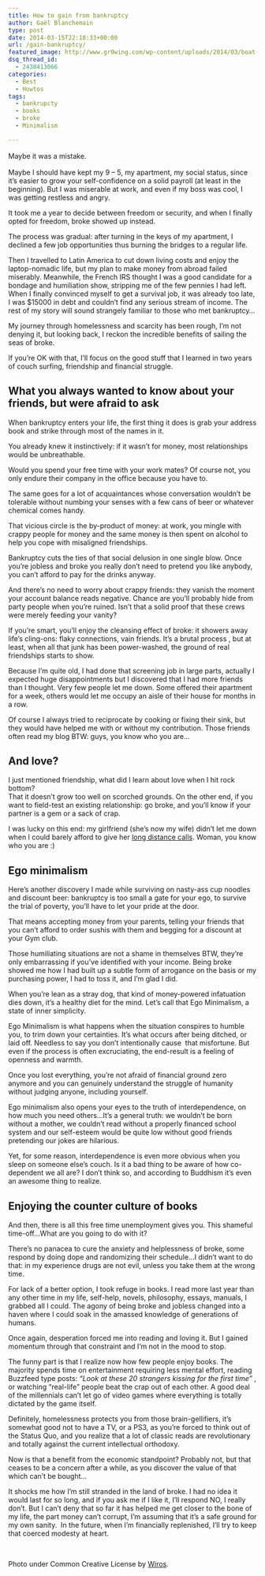 ```yaml
---
title: How to gain from bankruptcy
author: Gaël Blanchemain
type: post
date: 2014-03-15T22:18:33+00:00
url: /gain-bankruptcy/
featured_image: http://www.gr0wing.com/wp-content/uploads/2014/03/boat-desert.jpg
dsq_thread_id:
  - 2438413066
categories:
  - Best
  - Howtos
tags:
  - bankrupcty
  - books
  - broke
  - Minimalism

---
```

<span style="line-height: 1.5em;">Maybe it was a mistake.</span>

Maybe I should have kept my 9 &#8211; 5, my apartment, my social status, since it&#8217;s easier to grow your self-confidence on a solid payroll (at least in the beginning). But I was miserable at work, and even if my boss was cool, I was getting restless and angry.

It took me a year to decide between freedom or security, and when I finally opted for freedom, broke showed up instead.

The process was gradual: after turning in the keys of my apartment, I declined a few job opportunities thus burning the bridges to a regular life.

Then I travelled to Latin America to cut down living costs and enjoy the laptop-nomadic life, but my plan to make money from abroad failed miserably. Meanwhile, the French IRS thought I was a good candidate for a bondage and humiliation show, stripping me of the few pennies I had left. When I finally convinced myself to get a survival job, it was already too late, I was $15000 in debt and couldn&#8217;t find any serious stream of income. The rest of my story will sound strangely familiar to those who met bankruptcy…

My journey through homelessness and scarcity has been rough, I&#8217;m not denying it, but looking back, I reckon the incredible benefits of sailing the seas of broke.

If you&#8217;re OK with that, I&#8217;ll focus on the good stuff that I learned in two years of couch surfing, friendship and financial struggle.

## What you always wanted to know about your friends, but were afraid to ask

When bankruptcy enters your life, the first thing it does is grab your address book and strike through most of the names in it.

You already knew it instinctively: if it wasn&#8217;t for money, most relationships would be unbreathable.

Would you spend your free time with your work mates? Of course not, you only endure their company in the office because you have to.

The same goes for a lot of acquaintances whose conversation wouldn&#8217;t be tolerable without numbing your senses with a few cans of beer or whatever chemical comes handy.

That vicious circle is the by-product of money: at work, you mingle with crappy people for money and the same money is then spent on alcohol to help you cope with misaligned friendships.

Bankruptcy cuts the ties of that social delusion in one single blow. Once you&#8217;re jobless and broke you really don&#8217;t need to pretend you like anybody, you can&#8217;t afford to pay for the drinks anyway.

And there&#8217;s no need to worry about crappy friends: they vanish the moment your account balance reads negative. Chance are you&#8217;ll probably hide from party people when you&#8217;re ruined. Isn&#8217;t that a solid proof that these crews were merely feeding your vanity?

If you&#8217;re smart, you&#8217;ll enjoy the cleansing effect of broke: it showers away life’s cling-ons: flaky connections, vain friends. It&#8217;s a brutal process , but at least, when all that junk has been power-washed, the ground of real friendships starts to show.

Because I&#8217;m quite old, I had done that screening job in large parts, actually I expected huge disappointments but I discovered that I had more friends than I thought. Very few people let me down. Some offered their apartment for a week, others would let me occupy an aisle of their house for months in a row.

Of course I always tried to reciprocate by cooking or fixing their sink, but they would have helped me with or without my contribution. Those friends often read my blog BTW: guys, you know who you are&#8230;

## And love?

I just mentioned friendship, what did I learn about love when I hit rock bottom?  
That it doesn&#8217;t grow too well on scorched grounds. On the other end, if you want to field-test an existing relationship: go broke, and you&#8217;ll know if your partner is a gem or a sack of crap.

I was lucky on this end: my girlfriend (she&#8217;s now my wife) didn&#8217;t let me down when I could barely afford to give her <a title="How to build a successful long distance relationship" href="http://www.gr0wing.com/build-successful-long-distance-relationship/" target="_blank">long distance calls</a>. Woman, you know who you are :)

## Ego minimalism

Here&#8217;s another discovery I made while surviving on nasty-ass cup noodles and discount beer: bankruptcy is too small a gate for your ego, to survive the trial of poverty, you&#8217;ll have to let your pride at the door.

That means accepting money from your parents, telling your friends that you can&#8217;t afford to order sushis with them and begging for a discount at your Gym club.

Those humiliating situations are not a shame in themselves BTW, they&#8217;re only embarrassing if you&#8217;ve identified with your income. Being broke showed me how I had built up a subtle form of arrogance on the basis or my purchasing power, I had to toss it, and I&#8217;m glad I did.

When you&#8217;re lean as a stray dog, that kind of money-powered infatuation dies down, it&#8217;s a healthy diet for the mind. Let&#8217;s call that Ego Minimalism, a state of inner simplicity.

Ego Minimalism is what happens when the situation conspires to humble you, to trim down your certainties. It&#8217;s what occurs after being ditched, or laid off. Needless to say you don&#8217;t intentionally cause  that misfortune. But even if the process is often excruciating, the end-result is a feeling of openness and warmth.

Once you lost everything, you&#8217;re not afraid of financial ground zero anymore and you can genuinely understand the struggle of humanity without judging anyone, including yourself.

Ego minimalism also opens your eyes to the truth of interdependence, on how much you need others&#8230;It&#8217;s a general truth: we wouldn&#8217;t be born without a mother, we couldn&#8217;t read without a properly financed school system and our self-esteem would be quite low without good friends pretending our jokes are hilarious.

Yet, for some reason, interdependence is even more obvious when you sleep on someone else&#8217;s couch. Is it a bad thing to be aware of how co-dependent we all are? I don&#8217;t think so, and according to Buddhism it&#8217;s even an awesome thing to realize.

## Enjoying the counter culture of books

And then, there is all this free time unemployment gives you. This shameful time-off…What are you going to do with it?

There&#8217;s no panacea to cure the anxiety and helplessness of broke, some respond by doing dope and randomizing their schedule&#8230;I didn&#8217;t want to do that: in my experience drugs are not evil, unless you take them at the wrong time.

For lack of a better option, I took refuge in books. I read more last year than any other time in my life, self-help, novels, philosophy, essays, manuals, I grabbed all I could. The agony of being broke and jobless changed into a haven where I could soak in the amassed knowledge of generations of humans.

Once again, desperation forced me into reading and loving it. But I gained momentum through that constraint and I&#8217;m not in the mood to stop.

The funny part is that I realize now how few people enjoy books. The majority spends time on entertainment requiring less mental effort, reading Buzzfeed type posts: _&#8220;Look at these 20 strangers kissing for the first time&#8221;_ , or watching &#8220;real-life&#8221; people beat the crap out of each other. A good deal of the millennials can&#8217;t let go of video games where everything is totally dictated by the game itself.

Definitely, homelessness protects you from those brain-gellifiers, it&#8217;s somewhat good not to have a TV, or a PS3, as you&#8217;re forced to think out of the Status Quo, and you realize that a lot of classic reads are revolutionary and totally against the current intellectual orthodoxy.

Now is that a benefit from the economic standpoint? Probably not, but that ceases to be a concern after a while, as you discover the value of that which can&#8217;t be bought&#8230;

It shocks me how I&#8217;m still stranded in the land of broke. I had no idea it would last for so long, and if you ask me if I like it, I&#8217;ll respond NO, I really don&#8217;t. But I can&#8217;t deny that so far it has helped me get closer to the bone of my life, the part money can&#8217;t corrupt, I&#8217;m assuming that it&#8217;s a safe ground for my own sanity.  In the future, when I&#8217;m financially replenished, I&#8217;ll try to keep that coerced modesty at heart.

&nbsp;

Photo under Common Creative License by <a href="http://www.flickr.com/photos/wiros/" target="_blank">Wiros</a>.